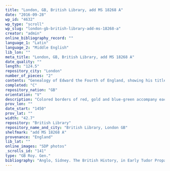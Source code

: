 ```yaml
---
title: "London, GB, British Library, add MS 18268 A"
date: "2016-09-28"
wp_id: "4632"
wp_type: "scroll"
wp_slug: "london-gb-british-library-add-ms-18268-a"
creator: "admin"
online_bibliography_record: ""
language_1: "Latin"
language_2: "Middle English"
lib_lon: ""
meta_title: "London, GB, British Library, add MS 18268 A"
date_quality: ""
length: "124.5"
repository_city: "London"
number_of_pieces: "2"
contents: "Genealogy of Edward the Fourth of England, showing his title to the crowns of Wales, France, and England, in three lines of descent."
completed: "C"
repository_nation: "GB"
orientation: "V"
description: "Colored borders of red, gold and blue-green accompany each line of roundels. Gold crowns indicate kingly ancestors. A contemporaneous vellum roll."
prov_lon: ""
date_start: "1450"
prov_lat: ""
width: "42.7"
repository: "British Library"
repository_name_and_city: "British Library, London GB"
shelfmark: "add MS 18268 A"
provenance: "England"
lib_lat: ""
online_images: "SDP photos"
_scrolls_id: "141"
type: "GB Roy. Gen."
bibliography: "Anglo, Sidney. The British History, in Early Tudor Propaganda. Manchester: John Rylands Library, 1961."
---
```



